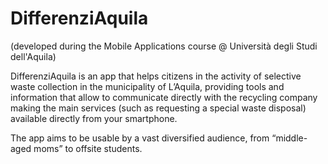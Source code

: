 # DifferenziAquila

(developed during the Mobile Applications course @ Università degli Studi dell'Aquila)

DifferenziAquila is an app that helps citizens in the activity of selective waste collection in the municipality of L’Aquila, providing tools and information that allow to communicate directly with the recycling company making the main services (such as requesting a special waste disposal) available directly from your smartphone.

The app aims to be usable by a vast diversified audience, from “middle-aged moms” to offsite students.
